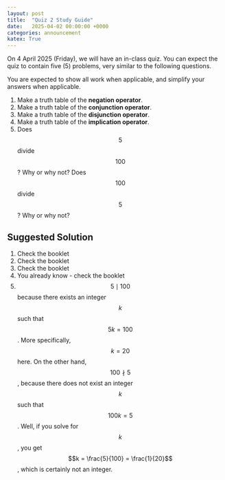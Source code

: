 ```yaml
---
layout: post
title:  "Quiz 2 Study Guide"
date:   2025-04-02 00:00:00 +0000
categories: announcement
katex: True
---
```


On 4 April 2025 (Friday), we will have an in-class quiz. You can expect the quiz to contain five (5) problems, very similar to the following questions.

You are expected to show all work when applicable, and simplify your answers when applicable.

1. Make a truth table of the **negation operator**.
2. Make a truth table of the **conjunction operator**.
3. Make a truth table of the **disjunction operator**.
4. Make a truth table of the **implication operator**.
5. Does $$5$$ divide $$100$$? Why or why not? Does $$100$$ divide $$5$$? Why or why not?

## Suggested Solution

1. Check the booklet
2. Check the booklet
3. Check the booklet
4. You already know - check the booklet
5. $$5 \mid 100$$ because there exists an integer $$k$$ such that $$5k = 100$$. More specifically, $$k = 20$$ here. On the other hand, $$100 \nmid 5$$, because there does not exist an integer $$k$$ such that $$100k = 5$$. Well, if you solve for $$k$$, you get $$k = \frac{5}{100} = \frac{1}{20}$$, which is certainly not an integer.